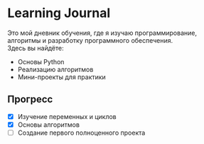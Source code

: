 # Learning Journal  

Это мой дневник обучения, где я изучаю программирование, алгоритмы и разработку программного обеспечения.  
Здесь вы найдёте:  
- Основы Python  
- Реализацию алгоритмов  
- Мини-проекты для практики  

## Прогресс  
- [x] Изучение переменных и циклов  
- [x] Основы алгоритмов  
- [ ] Создание первого полноценного проекта  
